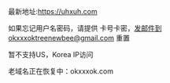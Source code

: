 
最新地址:https://uhxuh.com

如果忘记用户名密码，请提供 卡号卡密，发邮件到okxxxoktreenewbee@gmail.com 重置

暂不支持US，Korea IP访问

老域名正在恢复中：okxxxok.com
